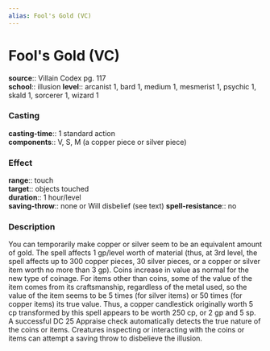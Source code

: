 ```yaml
---
alias: Fool's Gold (VC)
---
```


# Fool's Gold (VC) 

**source**:: Villain Codex pg. 117  
**school**:: illusion
**level**:: arcanist 1, bard 1, medium 1, mesmerist 1, psychic 1, skald 1, sorcerer 1, wizard 1

### Casting 

**casting-time**:: 1 standard action  
**components**:: V, S, M (a copper piece or silver piece)

### Effect 

**range**:: touch  
**target**:: objects touched  
**duration**:: 1 hour/level  
**saving-throw**:: none or Will disbelief (see text)
**spell-resistance**:: no

### Description 

You can temporarily make copper or silver seem to be an equivalent amount of gold. The spell affects 1 gp/level worth of material (thus, at 3rd level, the spell affects up to 300 copper pieces, 30 silver pieces, or a copper or silver item worth no more than 3 gp). Coins increase in value as normal for the new type of coinage. For items other than coins, some of the value of the item comes from its craftsmanship, regardless of the metal used, so the value of the item seems to be 5 times (for silver items) or 50 times (for copper items) its true value. Thus, a copper candlestick originally worth 5 cp transformed by this spell appears to be worth 250 cp, or 2 gp and 5 sp. A successful DC 25 Appraise check automatically detects the true nature of the coins or items. Creatures inspecting or interacting with the coins or items can attempt a saving throw to disbelieve the illusion.
